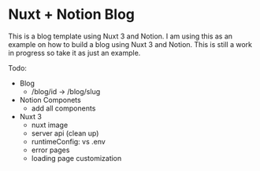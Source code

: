 # Nuxt + Notion Blog

This is a blog template using Nuxt 3 and Notion. I am using this as an example on how to build a blog using Nuxt 3 and Notion. This is still a work in progress so take it as just an example.

Todo:

- Blog
  - /blog/id -> /blog/slug
- Notion Componets
  - add all components
- Nuxt 3
  - nuxt image
  - server api (clean up)
  - runtimeConfig: vs .env
  - error pages
  - loading page customization
